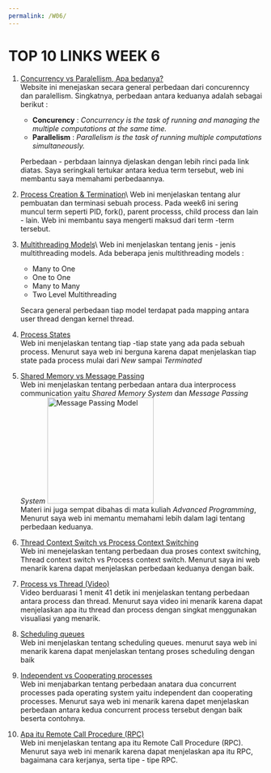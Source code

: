 ```yaml
---
permalink: /W06/
---
```


# TOP 10 LINKS WEEK 6

1. [Concurrency vs Paralellism, Apa bedanya?](https://www.geeksforgeeks.org/difference-between-concurrency-and-parallelism/)\
    Website ini menejaskan secara general perbedaan dari concurenncy dan paralellism. Singkatnya, perbedaan antara keduanya adalah sebagai berikut :
    - **Concurency** : *Concurrency is the task of running and managing the multiple computations at the same time.*
    - **Parallelism** : *Parallelism is the task of running multiple computations simultaneously.*

    Perbedaan - perbdaan lainnya djelaskan dengan lebih rinci pada link diatas. Saya seringkali tertukar antara kedua term tersebut, web ini membantu saya memahami perbedaannya.

2. [Process Creation & Termination](https://www.tutorialspoint.com/inter_process_communication/inter_process_communication_process_creation_termination.htm#:~:text=Process%20creation%20is%20achieved%20through,is%20called%20the%20parent%20process.)\
    Web ini menjelaskan tentang alur pembuatan dan terminasi sebuah process. Pada week6 ini sering muncul term seperti PID, fork(), parent processs, child process dan lain - lain. Web ini membantu saya mengerti maksud dari term -term tersebut.

3. [Multithreading Models](https://binaryterms.com/multithreading-models-in-operating-system.html#:~:text=Many%20to%20One%20multithreading%20model,equal%20number%20of%20kernel%20threads.)\
    Web ini menjelaskan tentang jenis - jenis multithreading models. Ada beberapa jenis multithreading models :
    - Many to One
    - One to One
    - Many to Many
    - Two Level Multithreading

    Secara general perbedaan tiap model terdapat pada mapping antara user thread dengan kernel thread.
4. [Process States](https://www.geeksforgeeks.org/states-of-a-process-in-operating-systems/)\
    Web ini menjelaskan tentang tiap -tiap state yang ada pada sebuah process. Menurut saya web ini berguna karena dapat menjelaskan tiap state pada process mulai dari *New* sampai *Terminated*

5. [Shared Memory vs Message Passing](https://www.tutorialspoint.com/message-passing-vs-shared-memory-process-communication-models)\
    Web ini menjelaskan tentang perbedaan antara dua interprocess communication yaitu *Shared Memory System* dan *Message Passing System* 
    <img src='https://binaryterms.com/wp-content/uploads/2019/07/Shared-Memory-and-Message-Passing-in-IPC-0023.jpg' alt='Message Passing Model' style='height : 15em'>\
    Materi ini juga sempat dibahas di mata kuliah *Advanced Programming*, Menurut saya web ini memantu memahami lebih dalam lagi tentang perbedaan keduanya.


6. [Thread Context Switch vs Process Context Switching](https://www.geeksforgeeks.org/difference-between-thread-context-switch-and-process-context-switch/)\
    Web ini menejelaskan tentang perbedaan dua proses context switching, Thread context switch vs Process context switch. Menurut saya ini web menarik karena dapat menjelaskan perbedaan keduanya dengan baik.

7. [Process vs Thread (Video)](https://www.youtube.com/watch?v=Dhf-DYO1K78&ab_channel=Udacity)\
    Video berduarasi 1 menit 41 detik ini menjelaskan tentang perbedaan antara process dan thread. Menurut saya video ini menarik karena dapat menjelaskan apa itu thread dan process dengan singkat menggunakan visualiasi yang menarik.

8. [Scheduling queues](https://www.tutorialspoint.com/operating_system/os_process_scheduling.htm)\
    Web ini menjelaskan tentang scheduling queues. menurut saya web ini menarik karena dapat menjelaskan tentang proses scheduling dengan baik

9. [Independent vs Cooperating processes](https://bitsofcomputer.blogspot.com/2016/01/cooperatingprocess.html)\
    Web ini menjabarkan tentang perbedaan anatara dua concurrent processes pada operating system yaitu independent dan cooperating processes. Menurut saya web ini menarik karena dapet menjelaskan perbedaan antara kedua concurrent process tersebut dengan baik beserta contohnya.

10. [Apa itu Remote Call Procedure (RPC)](https://searchapparchitecture.techtarget.com/definition/Remote-Procedure-Call-RPC)\
    Web ini menjelaskan tentang apa itu Remote Call Procedure (RPC). Menurut saya web ini menarik karena dapat menjelaskan apa itu RPC, bagaimana cara kerjanya, serta tipe - tipe RPC.